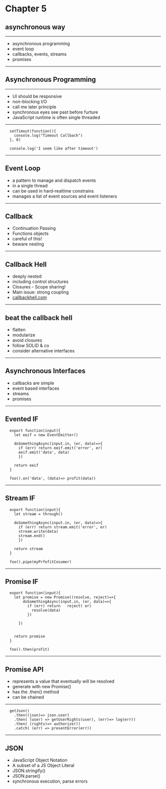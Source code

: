 # Chapter 5

## asynchronous way

---

* asynchronous programming
* event loop
* callbacks, events, streams
* promises

---

## Asynchronous Programming

---

* UI should be responsive
* non-blocking I/O
* call me later principle
* synchronous eyes see past before furture
* JavaScript runtime is often single threaded

---

```
  setTimout(function(){
    console.log("Timeout Callback")
  }, 0)

  console.log('I seem like after timeout')
```
---

## Event Loop

* a pattern to manage and dispatch events
* in a single thread
* can be used in hard-realtime constrains
* manages a list of event sources and event listeners

---

## Callback

* Continuation Passing
* Functions objects
* careful of this!
* beware nesting

---

## Callback Hell

* deeply nested
* including control structures
* Closures - Scope sharing!
* Main issue: strong coupling
* [callbackhell.com](http://callbackhell.com)
---

## beat the callback hell

* flatten
* modularize
* avoid closures
* follow SOLID & co
* consider alternative interfaces
---

## Asynchronous Interfaces

* callbacks are simple
* event based interfaces
* streams
* promises
---

## Evented IF

```
  export function(input){
    let eeif = new EventEmitter()

    doSomethingAsync(input.in, (er, data)=>{
      if (err) return eeif.emit('error', er)
      eeif.emit('data', data)
      })

    return eeif
  }

  foo().on('data', (data)=> profit(data))

```
---

## Stream IF

```
  export function(input){
    let stream = through()

    doSomethingAsync(input.in, (er, data)=>{
      if (err) return stream.emit('error', er)
      stream.write(data)
      stream.end()
      })

    return stream
  }

  foo().pipe(myPrfofitCosumer)
```
---

## Promise IF

```
  export function(input){
    let promise = new Promise((resolve, reject)=>{
        doSomethingAsync(input.in, (er, data)=>{
          if (err) return   reject( er)
            resolve(data)
          })

      })


    return promise
  }

  foo().then(profit)
```
---
## Promise API

* represents a value that eventually will be resolved
* generate with new Promise()
* has the .then() method
* can be chained
---

```
  getJson()
    .then((json)=> json.user)
    .then( (user) => getUserRights(user), (err)=> log(err))
    .then( (rights)=> authorize())
    .catch( (err) => presentError(err))
```
---

## JSON

* JavaScript Object Notation
* A subset of a JS Object Literal
* JSON.stringify()
* JSON.parse()
* synchronous execution, parse errors
